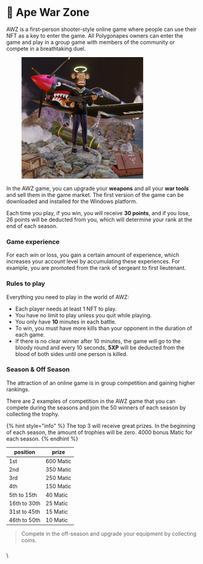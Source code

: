 # 🔫 Ape War Zone

AWZ is a first-person shooter-style online game where people can use their NFT as a key to enter the game. All Polygonapes owners can enter the game and play in a group game with members of the community or compete in a breathtaking duel.&#x20;

<figure><img src="../../.gitbook/assets/ce1ea0ed-4cd4-41cc-bc42-3a09b0affbe0.jpeg" alt=""><figcaption></figcaption></figure>

In the AWZ game, you can upgrade your **weapons** and all your **war tools** and sell them in the game market. The first version of the game can be downloaded and installed for the Windows platform.

&#x20;Each time you play, if you win, you will receive **30 points**, and if you lose, 26 points will be deducted from you, which will determine your rank at the end of each season.

### Game experience

For each win or loss, you gain a certain amount of experience, which increases your account level by accumulating these experiences. For example, you are promoted from the rank of sergeant to first lieutenant.

### Rules to play

Everything you need to play in the world of AWZ:

* Each player needs at least 1 NFT to play.
* You have no limit to play unless you quit while playing.
* You only have **10** minutes in each battle.
* To win, you must have more kills than your opponent in the duration of each game.
* If there is no clear winner after 10 minutes, the game will go to the bloody round and every 10 seconds, **5XP** will be deducted from the blood of both sides until one person is killed.

### Season & Off Season

The attraction of an online game is in group competition and gaining higher rankings.&#x20;

There are 2 examples of competition in the AWZ game that you can compete during the seasons and join the 50 winners of each season by collecting the trophy.&#x20;

{% hint style="info" %}
The top 3 will receive great prizes. In the beginning of each season, the amount of trophies will be zero. 4000 bonus Matic for each season.
{% endhint %}

| position     | prize     |
| ------------ | --------- |
| 1st          | 600 Matic |
| 2nd          | 350 Matic |
| 3rd          | 250 Matic |
| 4th          | 150 Matic |
| 5th to 15th  | 40 Matic  |
| 16th to 30th | 25 Matic  |
| 31st to 45th | 15 Matic  |
| 46th to 50th | 10 Matic  |

> Compete in the off-season and upgrade your equipment by collecting coins.



###

\



